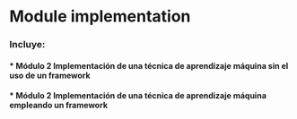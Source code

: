 # Module implementation
### Incluye:
#### *  Módulo 2 Implementación de una técnica de aprendizaje máquina sin el uso de un framework
#### *  Módulo 2 Implementación de una técnica de aprendizaje máquina empleando un framework
